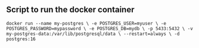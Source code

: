 ## Script to run the docker container

``docker run --name my-postgres \
  -e POSTGRES_USER=myuser \
  -e POSTGRES_PASSWORD=mypassword \
  -e POSTGRES_DB=mydb \
  -p 5433:5432 \
  -v my-postgres-data:/var/lib/postgresql/data \
  --restart=always \
  -d postgres:16
``
